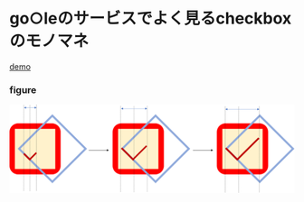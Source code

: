 # go○leのサービスでよく見るcheckboxのモノマネ

[demo](https://adunyan.github.io/googleCheckboxImitation/)

### figure
![その1](https://github.com/adunyan/googleCheckboxImitation/blob/master/resources/f8.png)
